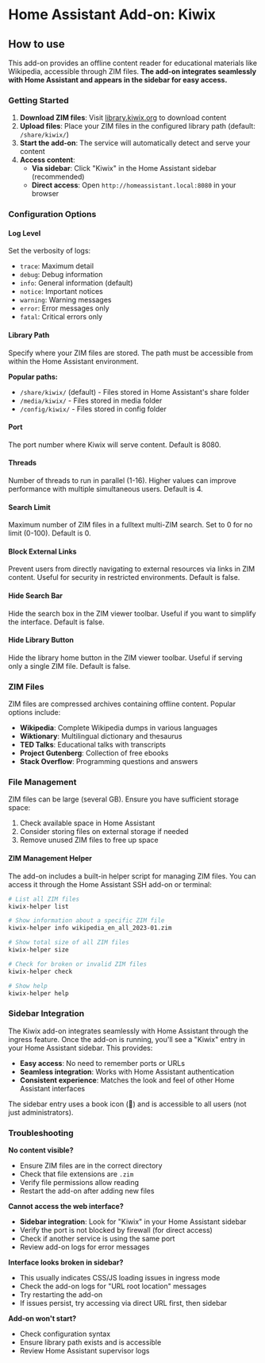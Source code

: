 # Home Assistant Add-on: Kiwix

## How to use

This add-on provides an offline content reader for educational materials like Wikipedia, accessible through ZIM files. **The add-on integrates seamlessly with Home Assistant and appears in the sidebar for easy access.**

### Getting Started

1. **Download ZIM files**: Visit [library.kiwix.org](https://library.kiwix.org/) to download content
2. **Upload files**: Place your ZIM files in the configured library path (default: `/share/kiwix/`)
3. **Start the add-on**: The service will automatically detect and serve your content
4. **Access content**: 
   - **Via sidebar**: Click "Kiwix" in the Home Assistant sidebar (recommended)
   - **Direct access**: Open `http://homeassistant.local:8080` in your browser

### Configuration Options

#### Log Level
Set the verbosity of logs:
- `trace`: Maximum detail
- `debug`: Debug information
- `info`: General information (default)
- `notice`: Important notices
- `warning`: Warning messages
- `error`: Error messages only
- `fatal`: Critical errors only

#### Library Path
Specify where your ZIM files are stored. The path must be accessible from within the Home Assistant environment.

**Popular paths:**
- `/share/kiwix/` (default) - Files stored in Home Assistant's share folder
- `/media/kiwix/` - Files stored in media folder
- `/config/kiwix/` - Files stored in config folder

#### Port
The port number where Kiwix will serve content. Default is 8080.

#### Threads
Number of threads to run in parallel (1-16). Higher values can improve performance with multiple simultaneous users. Default is 4.

#### Search Limit
Maximum number of ZIM files in a fulltext multi-ZIM search. Set to 0 for no limit (0-100). Default is 0.

#### Block External Links
Prevent users from directly navigating to external resources via links in ZIM content. Useful for security in restricted environments. Default is false.

#### Hide Search Bar
Hide the search box in the ZIM viewer toolbar. Useful if you want to simplify the interface. Default is false.

#### Hide Library Button
Hide the library home button in the ZIM viewer toolbar. Useful if serving only a single ZIM file. Default is false.

### ZIM Files

ZIM files are compressed archives containing offline content. Popular options include:

- **Wikipedia**: Complete Wikipedia dumps in various languages
- **Wiktionary**: Multilingual dictionary and thesaurus
- **TED Talks**: Educational talks with transcripts
- **Project Gutenberg**: Collection of free ebooks
- **Stack Overflow**: Programming questions and answers

### File Management

ZIM files can be large (several GB). Ensure you have sufficient storage space:

1. Check available space in Home Assistant
2. Consider storing files on external storage if needed
3. Remove unused ZIM files to free up space

#### ZIM Management Helper

The add-on includes a built-in helper script for managing ZIM files. You can access it through the Home Assistant SSH add-on or terminal:

```bash
# List all ZIM files
kiwix-helper list

# Show information about a specific ZIM file
kiwix-helper info wikipedia_en_all_2023-01.zim

# Show total size of all ZIM files
kiwix-helper size

# Check for broken or invalid ZIM files
kiwix-helper check

# Show help
kiwix-helper help
```

### Sidebar Integration

The Kiwix add-on integrates seamlessly with Home Assistant through the ingress feature. Once the add-on is running, you'll see a "Kiwix" entry in your Home Assistant sidebar. This provides:

- **Easy access**: No need to remember ports or URLs
- **Seamless integration**: Works with Home Assistant authentication
- **Consistent experience**: Matches the look and feel of other Home Assistant interfaces

The sidebar entry uses a book icon (📖) and is accessible to all users (not just administrators).

### Troubleshooting

**No content visible?**
- Ensure ZIM files are in the correct directory
- Check that file extensions are `.zim`
- Verify file permissions allow reading
- Restart the add-on after adding new files

**Cannot access the web interface?**
- **Sidebar integration**: Look for "Kiwix" in your Home Assistant sidebar
- Verify the port is not blocked by firewall (for direct access)
- Check if another service is using the same port
- Review add-on logs for error messages

**Interface looks broken in sidebar?**
- This usually indicates CSS/JS loading issues in ingress mode
- Check the add-on logs for "URL root location" messages
- Try restarting the add-on
- If issues persist, try accessing via direct URL first, then sidebar

**Add-on won't start?**
- Check configuration syntax
- Ensure library path exists and is accessible
- Review Home Assistant supervisor logs
